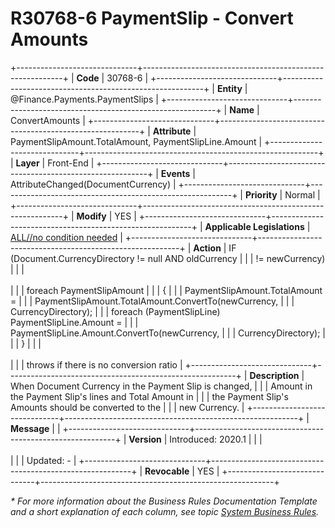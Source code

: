 ﻿---
erp.type: front-end-business-rule
erp.entity: Finance.Payments.PaymentSlips
---

# R30768-6 PaymentSlip - Convert Amounts
+------------------------------+----------------------------------------------------------+
| **Code**                     | 30768-6                                                  |
+------------------------------+----------------------------------------------------------+
| **Entity**                   | @Finance.Payments.PaymentSlips                           |
+------------------------------+----------------------------------------------------------+
| **Name**                     | ConvertAmounts                                           |
+------------------------------+----------------------------------------------------------+
| **Attribute**                | PaymentSlipAmount.TotalAmount, PaymentSlipLine.Amount    |
+------------------------------+----------------------------------------------------------+
| **Layer**                    | Front-End                                                |
+------------------------------+----------------------------------------------------------+
| **Events**                   | AttributeChanged(DocumentCurrency)                       |
+------------------------------+----------------------------------------------------------+
| **Priority**                 | Normal                                                   |
+------------------------------+----------------------------------------------------------+
| **Modify**                   | YES                                                      |
+------------------------------+----------------------------------------------------------+
| **Applicable Legislations**  | [ALL//no condition needed](xref:applicable-legislations) |
+------------------------------+----------------------------------------------------------+
| **Action**                   | IF (Document.CurrencyDirectory != null AND oldCurrency   |
|                              | != newCurrency)                                          |
|                              | <br/><br/>                                               |
|                              | foreach PaymentSlipAmount                                |
|                              | {                                                        |
|                              | PaymentSlipAmount.TotalAmount =                          |
|                              | PaymentSlipAmount.TotalAmount.ConvertTo(newCurrency,     |
|                              | CurrencyDirectory);                                      |
|                              | foreach (PaymentSlipLine) PaymentSlipLine.Amount =       |
|                              | PaymentSlipLine.Amount.ConvertTo(newCurrency,            |
|                              | CurrencyDirectory);                                      |
|                              | }                                                        |
|                              | <br/><br/>                                               |
|                              | throws if there is no conversion ratio                   |
+------------------------------+---------------------------------------------------------+
| **Description**              | When Document Currency in the Payment Slip is changed,   |
|                              | Amount in the Payment Slip\'s lines and Total Amount in  |
|                              | the Payment Slip\'s Amounts should be converted to the   |
|                              | new Currency.                                            |
+------------------------------+----------------------------------------------------------+
| **Message**                  |                                                          |
+------------------------------+----------------------------------------------------------+
| **Version**                  | Introduced: 2020.1                                       |
|                              | <br/><br/>                                               |
|                              | Updated: -                                               |
+------------------------------+----------------------------------------------------------+
| **Revocable**                | YES                                                      |
+------------------------------+----------------------------------------------------------+

*\* For more information about the Business Rules Documentation Template and a short explanation of each column, see
topic [System Business Rules](../templates/template-description-system-business-rules.md).*
